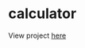 # calculator

View project [here](https://htmlpreview.github.io/?https://github.com/jackycen78/calculator/blob/main/index.html)
